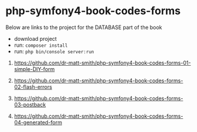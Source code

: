 # php-symfony4-book-codes-forms


Below are links to the project for the DATABASE part of the book

- download project
- run: `composer install`
- run: `php bin/console server:run`

1. https://github.com/dr-matt-smith/php-symfony4-book-codes-forms-01-simple-DIY-form

2. https://github.com/dr-matt-smith/php-symfony4-book-codes-forms-02-flash-errors

3. https://github.com/dr-matt-smith/php-symfony4-book-codes-forms-03-postback

4. https://github.com/dr-matt-smith/php-symfony4-book-codes-forms-04-generated-form




